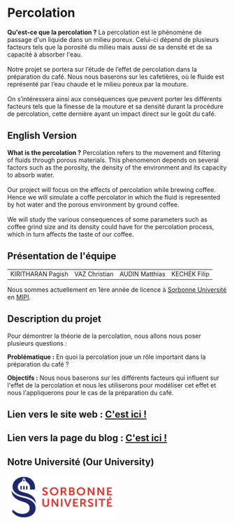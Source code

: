 # Percolation 

**Qu'est-ce que la percolation ?** La percolation est le phénomène de passage d'un liquide dans un milieu poreux. Celui-ci dépend de plusieurs facteurs tels que la porosité du milieu mais aussi de sa densité et de sa capacité à absorber l'eau.<br><br>
    Notre projet se portera sur l’étude de l’effet de percolation dans la préparation du café. Nous nous baserons sur les cafetières, où le fluide est représenté par l’eau chaude et le milieu poreux par la mouture.<br><br>
    On s’intéressera ainsi aux conséquences que peuvent porter les différents facteurs tels que la finesse de la mouture et sa densité durant la procédure de percolation, cette dernière ayant un impact direct sur le goût du café.
    
## English Version 

**What is the percolation ?** Percolation refers to the movement and filtering of fluids through porous materials. This phenomenon depends on several factors such as the porosity, the density of the environment and its capacity to absorb water. <br><br>
    Our project will focus on the effects of percolation while brewing coffee. Hence we will simulate a coffe percolator in which the fluid is represented by hot water and the porous environment by ground coffee.<br><br>
    We will study the various consequences of some parameters such as coffee grind size and its density could have for the percolation process, which in turn affects the taste of our coffee.

## Présentation de l'équipe

<table>
    <tr>
        <td>KIRITHARAN Pagish</td>
        <td>VAZ Christian</td>
        <td>AUDIN Matthias</td>
        <td>KECHEK Filip</td>
    </tr>
</table>


Nous sommes actuellement en 1ère année de licence à [Sorbonne Université](https://www.sorbonne-universite.fr/) en [MIPI](http://licence.premiereannee.sorbonne-universite.fr/fr/la-licence-1ere-annee/portail-mipi.html).

## Description du projet

Pour démontrer la théorie de la percolation, nous allons nous poser plusieurs questions :

**Problématique :** En quoi la percolation joue un rôle important dans la préparation du café ?

**Objectifs :** Nous nous baserons sur les différents facteurs qui influent sur l'effet de la percolation et nous les utiliserons pour modéliser cet effet et nous l'appliquerons pour le cas de la préparation du café. 


## Lien vers le site web : <a href="https://are-dynamic-g2-2021.github.io/Percolation-Cafe/"> C'est ici ! </a>

## Lien vers la page du blog : <a href="https://are-dynamic-g2-2021.github.io/Percolation-Cafe/blog"> C'est ici ! </a>

## Notre Université (Our University)

<a href = "https://www.sorbonne-universite.fr/">
 <img src="./image/logo_su.png" width="250">
</a>
